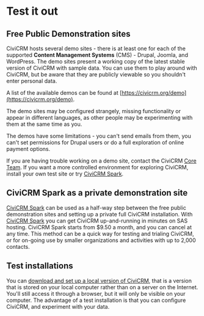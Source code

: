 # Test it out

## Free Public Demonstration sites

CiviCRM hosts several demo sites - there is at least one for each of the
supported **Content Management Systems** (CMS) - Drupal, Joomla, and
WordPress. The demo sites present a working copy of the latest stable
version of CiviCRM with sample data. You can use them to play around
with CiviCRM, but be aware that they are publicly viewable so you
shouldn't enter personal data.

A list of the available demos can be found at
[https://civicrm.org/demo](https://civicrm.org/demo).

The demo sites may be configured strangely, missing functionality or
appear in different languages, as other people may be experimenting with
them at the same time as you.

The demos have some limitations - you can't send emails from them, you
can't set permissions for Drupal users or do a full exploration of
online payment options.

If you are having trouble working on a demo site, contact the CiviCRM
[Core Team](https://civicrm.org/teams/core-team). If you want a more controlled
environment for exploring CiviCRM, install your own test site or try [CiviCRM Spark](https://civicrm.org/spark).

## CiviCRM Spark as a private demonstration site

[CiviCRM Spark](https://civicrm.org/spark) can be used as a half-way step between 
the free public demonstration sites and setting up a private full CiviCRM installation. 
With [CiviCRM Spark](https://civicrm.org/spark) you can get CiviCRM up-and-running in 
minutes on SAS hosting. CiviCRM Spark starts from $9.50 a month, and you can cancel at 
any time. This method can be a quick way for testing and trialing CiviCRM, or for on-going
use by smaller organizations and activities with up to 2,000 contacts.

## Test installations

You can [download and set up a local version of CiviCRM](https://civicrm.org/download), that is a
version that is stored on your local computer rather than on a server on
the Internet. You'll still access it through a browser, but it will only
be visible on your computer. The advantage of a test installation is
that you can configure CiviCRM, and experiment with your data.
